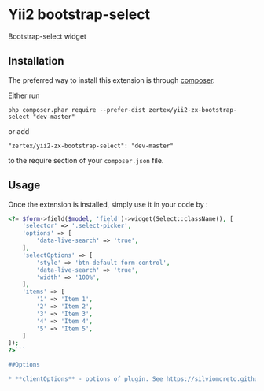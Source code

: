 Yii2 bootstrap-select
=====================
Bootstrap-select widget

Installation
------------

The preferred way to install this extension is through [composer](http://getcomposer.org/download/).

Either run

```
php composer.phar require --prefer-dist zertex/yii2-zx-bootstrap-select "dev-master"
```

or add

```
"zertex/yii2-zx-bootstrap-select": "dev-master"
```

to the require section of your `composer.json` file.


Usage
-----

Once the extension is installed, simply use it in your code by :


```php
<?= $form->field($model, 'field')->widget(Select::className(), [
    'selector' => '.select-picker',
    'options' => [
        'data-live-search' => 'true',
    ],
    'selectOptions' => [
        'style' => 'btn-default form-control',
        'data-live-search' => 'true',
        'width' => '100%',
    ],
    'items' => [
        '1' => 'Item 1',
        '2' => 'Item 2',
        '3' => 'Item 3',
        '4' => 'Item 4',
        '5' => 'Item 5',
    ]
]);
?>```

##Options

* **clientOptions** - options of plugin. See https://silviomoreto.github.io/bootstrap-select/